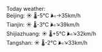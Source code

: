 Today weather:  
Beijing: ☀️   🌡️-5°C 🌬️→35km/h  
Tianjin: ☀️   🌡️-3°C 🌬️↘39km/h  
Shijiazhuang: ☀️   🌡️+5°C 🌬️↘32km/h  
Tangshan: ☀️   🌡️-2°C 🌬️↘33km/h  
